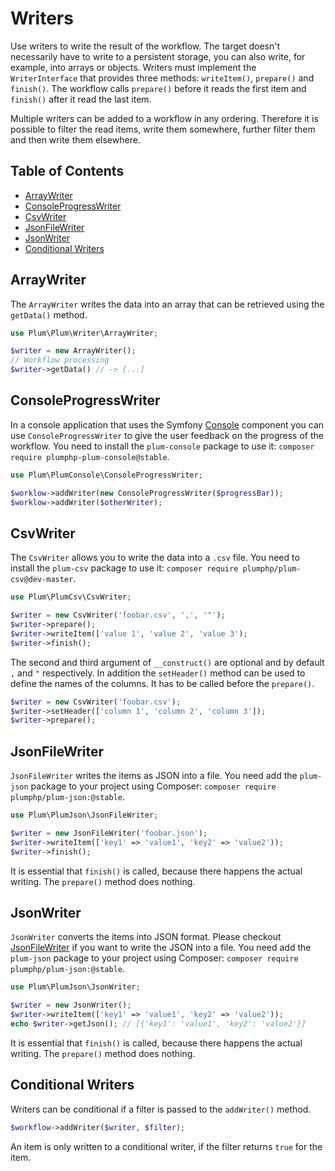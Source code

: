 Writers
=======

Use writers to write the result of the workflow. The target doesn't necessarily have to write to a persistent storage,
you can also write, for example, into arrays or objects. Writers must implement the `WriterInterface` that provides
three methods: `writeItem()`, `prepare()` and `finish()`. The workflow calls `prepare()` before it reads the first item
and `finish()` after it read the last item.

Multiple writers can be added to a workflow in any ordering. Therefore it is possible to filter the read items, write
them somewhere, further filter them and then write them elsewhere.


Table of Contents
-----------------

- [ArrayWriter](#arraywriter)
- [ConsoleProgressWriter](#consoleprogresswriter)
- [CsvWriter](#csvwriter)
- [JsonFileWriter](#jsonfilewriter)
- [JsonWriter](#jsonwriter)
- [Conditional Writers](#conditional-writers)


ArrayWriter
-----------

The `ArrayWriter` writes the data into an array that can be retrieved using the `getData()` method.

```php
use Plum\Plum\Writer\ArrayWriter;

$writer = new ArrayWriter();
// Workflow processing
$writer->getData() // -> [...]
```


ConsoleProgressWriter
---------------------

In a console application that uses the Symfony [Console](http://symfony.com/doc/current/components/console/index.html)
component you can use `ConsoleProgressWriter` to give the user feedback on the progress of the workflow. You need to
install the `plum-console` package to use it: `composer require plumphp-plum-console@stable`.

```php
use Plum\PlumConsole\ConsoleProgressWriter;

$worklow->addWriter(new ConsoleProgressWriter($progressBar));
$worklow->addWriter($otherWriter);
```


CsvWriter
---------

The `CsvWriter` allows you to write the data into a `.csv` file. You need to install the `plum-csv` package to use it:
`composer require plumphp/plum-csv@dev-master`.

```php
use Plum\PlumCsv\CsvWriter;

$writer = new CsvWriter('foobar.csv', ',', '"');
$writer->prepare();
$writer->writeItem(['value 1', 'value 2', 'value 3');
$writer->finish();
```

The second and third argument of `__construct()` are optional and by default `,` and `"` respectively. In addition
the `setHeader()` method can be used to define the names of the columns. It has to be called before the `prepare()`.

```php
$writer = new CsvWriter('foobar.csv');
$writer->setHeader(['column 1', 'column 2', 'column 3']);
$writer->prepare();
```


JsonFileWriter
--------------

`JsonFileWriter` writes the items as JSON into a file.  You need add the `plum-json` package to your project using
Composer: `composer require plumphp/plum-json:@stable`.

```php
use Plum\PlumJson\JsonFileWriter;

$writer = new JsonFileWriter('foobar.json');
$writer->writeItem(['key1' => 'value1', 'key2' => 'value2'));
$writer->finish();
```

It is essential that `finish()` is called, because there happens the actual writing. The `prepare()` method does
nothing.

JsonWriter
----------

`JsonWriter` converts the items into JSON format. Please checkout [JsonFileWriter](#jsonfilewriter) if you want to
write the JSON into a file. You need add the `plum-json` package to your project using Composer:
`composer require plumphp/plum-json:@stable`.

```php
use Plum\PlumJson\JsonWriter;

$writer = new JsonWriter();
$writer->writeItem(['key1' => 'value1', 'key2' => 'value2'));
echo $writer->getJson(); // [{'key1': 'value1', 'key2': 'value2'}]
```

It is essential that `finish()` is called, because there happens the actual writing. The `prepare()` method does
nothing.


Conditional Writers
-------------------

Writers can be conditional if a filter is passed to the `addWriter()` method.

```php
$workflow->addWriter($writer, $filter);
```

An item is only written to a conditional writer, if the filter returns `true` for the item.
